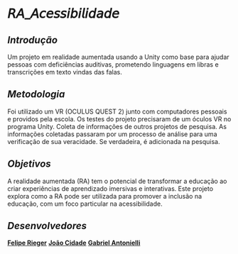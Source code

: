 # 𝘙𝘈_𝘈𝘤𝘦𝘴𝘴𝘪𝘣𝘪𝘭𝘪𝘥𝘢𝘥𝘦

 ## *Introdução*
   Um projeto em realidade aumentada usando a Unity como base para ajudar pessoas com deficiências auditivas, prometendo linguagens em libras e transcrições em texto vindas das falas.

 ## *Metodologia*
   Foi utilizado um VR (OCULUS QUEST 2) junto com computadores pessoais e providos pela escola. 
Os testes do projeto precisaram de um óculos VR no programa Unity.
Coleta de informações de outros projetos de pesquisa.
As informações coletadas passaram por um processo de análise para uma verificação de sua veracidade. Se verdadeira, é adicionada na pesquisa.  

 ## *Objetivos*
   A realidade aumentada (RA) tem o potencial de transformar a educação ao criar experiências de aprendizado imersivas e interativas. Este projeto explora como a RA pode ser utilizada para promover a inclusão na educação, com um foco particular na acessibilidade.
 
 ## *Desenvolvedores*
  [**Felipe Rieger**](https://github.com/LipeRieger#felipe-rieger---documentation)
  [**João Cidade**](https://github.com/joaocidade)
  [**Gabriel Antonielli**](https://github.com/TugaAntonielli)
